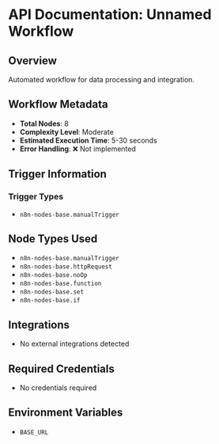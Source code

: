 # API Documentation: Unnamed Workflow

## Overview
Automated workflow for data processing and integration.

## Workflow Metadata
- **Total Nodes**: 8
- **Complexity Level**: Moderate
- **Estimated Execution Time**: 5-30 seconds
- **Error Handling**: ❌ Not implemented

## Trigger Information
### Trigger Types
- `n8n-nodes-base.manualTrigger`

## Node Types Used
- `n8n-nodes-base.manualTrigger`
- `n8n-nodes-base.httpRequest`
- `n8n-nodes-base.noOp`
- `n8n-nodes-base.function`
- `n8n-nodes-base.set`
- `n8n-nodes-base.if`

## Integrations
- No external integrations detected

## Required Credentials
- No credentials required

## Environment Variables
- `BASE_URL`
